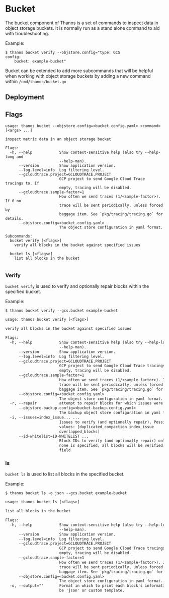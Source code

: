 # Bucket

The bucket component of Thanos is a set of commands to inspect data in object storage buckets.
It is normally run as a stand alone command to aid with troubleshooting.

Example:

```
$ thanos bucket verify --objstore.config="type: GCS
config:
    bucket: example-bucket"
```

Bucket can be extended to add more subcommands that will be helpful when working with object storage buckets
by adding a new command within `/cmd/thanos/bucket.go`


## Deployment
## Flags

[embedmd]:# (flags/bucket.txt $)
```$
usage: thanos bucket --objstore.config=<bucket.config.yaml> <command> [<args> ...]

inspect metric data in an object storage bucket

Flags:
  -h, --help            Show context-sensitive help (also try --help-long and
                        --help-man).
      --version         Show application version.
      --log.level=info  Log filtering level.
      --gcloudtrace.project=GCLOUDTRACE.PROJECT
                        GCP project to send Google Cloud Trace tracings to. If
                        empty, tracing will be disabled.
      --gcloudtrace.sample-factor=1
                        How often we send traces (1/<sample-factor>). If 0 no
                        trace will be sent periodically, unless forced by
                        baggage item. See `pkg/tracing/tracing.go` for details.
      --objstore.config=<bucket.config.yaml>
                        The object store configuration in yaml format.

Subcommands:
  bucket verify [<flags>]
    verify all blocks in the bucket against specified issues

  bucket ls [<flags>]
    list all blocks in the bucket


```

### Verify

`bucket verify` is used to verify and optionally repair blocks within the specified bucket.

Example:

```
$ thanos bucket verify --gcs.bucket example-bucket
```

[embedmd]:# (flags/bucket_verify.txt)
```txt
usage: thanos bucket verify [<flags>]

verify all blocks in the bucket against specified issues

Flags:
  -h, --help            Show context-sensitive help (also try --help-long and
                        --help-man).
      --version         Show application version.
      --log.level=info  Log filtering level.
      --gcloudtrace.project=GCLOUDTRACE.PROJECT
                        GCP project to send Google Cloud Trace tracings to. If
                        empty, tracing will be disabled.
      --gcloudtrace.sample-factor=1
                        How often we send traces (1/<sample-factor>). If 0 no
                        trace will be sent periodically, unless forced by
                        baggage item. See `pkg/tracing/tracing.go` for details.
      --objstore.config=<bucket.config.yaml>
                        The object store configuration in yaml format.
  -r, --repair          attempt to repair blocks for which issues were detected
      --objstore-backup.config=<bucket-backup.config.yaml>
                        The backup object store configuration in yaml format.
  -i, --issues=index_issue... ...
                        Issues to verify (and optionally repair). Possible
                        values: [duplicated_compaction index_issue
                        overlapped_blocks]
      --id-whitelist=ID-WHITELIST ...
                        Block IDs to verify (and optionally repair) only. If
                        none is specified, all blocks will be verified. Repeated
                        field

```

### ls

`bucket ls` is used to list all blocks in the specified bucket.

Example:

```
$ thanos bucket ls -o json --gcs.bucket example-bucket
```

[embedmd]:# (flags/bucket_ls.txt)
```txt
usage: thanos bucket ls [<flags>]

list all blocks in the bucket

Flags:
  -h, --help            Show context-sensitive help (also try --help-long and
                        --help-man).
      --version         Show application version.
      --log.level=info  Log filtering level.
      --gcloudtrace.project=GCLOUDTRACE.PROJECT
                        GCP project to send Google Cloud Trace tracings to. If
                        empty, tracing will be disabled.
      --gcloudtrace.sample-factor=1
                        How often we send traces (1/<sample-factor>). If 0 no
                        trace will be sent periodically, unless forced by
                        baggage item. See `pkg/tracing/tracing.go` for details.
      --objstore.config=<bucket.config.yaml>
                        The object store configuration in yaml format.
  -o, --output=""       Format in which to print each block's information. May
                        be 'json' or custom template.

```


